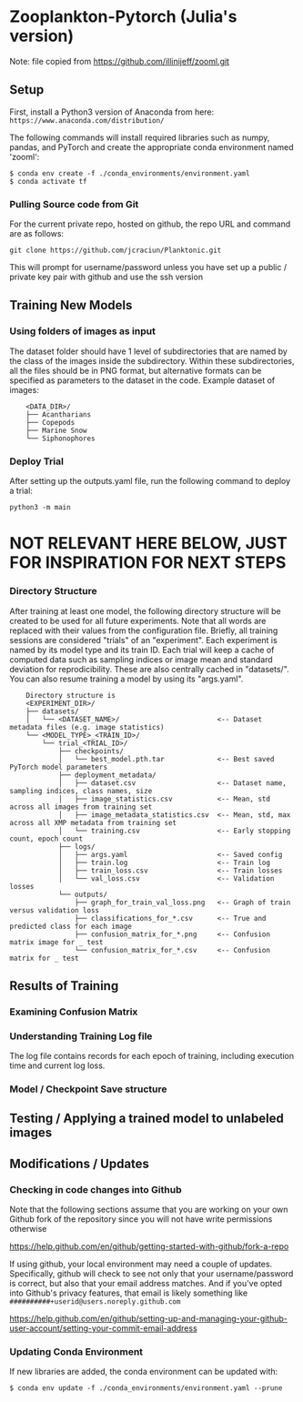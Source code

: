 # Zooplankton-Pytorch (Julia's version)
Note: file copied from https://github.com/illinijeff/zooml.git

## Setup

First, install a Python3 version of Anaconda from here:
`https://www.anaconda.com/distribution/`

The following commands will install required libraries such as numpy, pandas, and 
PyTorch and create the appropriate conda environment named 'zooml':

`$ conda env create -f ./conda_environments/environment.yaml`\
`$ conda activate tf`

### Pulling Source code from Git

For the current private repo, hosted on github, the repo URL and command are as follows:

`git clone https://github.com/jcraciun/Planktonic.git`

This will prompt for username/password unless you have set up a public / private key 
pair with github and use the ssh version

## Training New Models
### Using folders of images as input

The dataset folder should have 1 level of subdirectories that are named by the class of
the images inside the subdirectory. Within these subdirectories, all the files should be
in PNG format, but alternative formats can be specified as parameters to the dataset in
the code. Example dataset of images:

```
    <DATA_DIR>/
    ├── Acantharians
    ├── Copepods
    ├── Marine Snow
    └── Siphonophores
```

### Deploy Trial
After setting up the outputs.yaml file, run the following command to deploy a trial:

`python3 -m main`

# NOT RELEVANT HERE BELOW, JUST FOR INSPIRATION FOR NEXT STEPS


### Directory Structure
After training at least one model, the following directory structure will be created to
be used for all future experiments. Note that all <CAPITALIZED> words are replaced with
their values from the configuration file. Briefly, all training sessions are considered
"trials" of an "experiment". Each experiment is named by its model type and its train
ID. Each trial will keep a cache of computed data such as sampling indices or image
mean and standard deviation for reprodicibility. These are also centrally cached in
"datasets/". You can also resume training a model by using its "args.yaml".
```
    Directory structure is
    <EXPERIMENT_DIR>/
    ├── datasets/
    │   └── <DATASET_NAME>/                        <-- Dataset metadata files (e.g. image statistics)
    └── <MODEL_TYPE>_<TRAIN_ID>/
        └── trial_<TRIAL_ID>/
            ├── checkpoints/
            │   └── best_model.pth.tar             <-- Best saved PyTorch model parameters
            ├── deployment_metadata/
            │   ├── dataset.csv                    <-- Dataset name, sampling indices, class names, size
            │   ├── image_statistics.csv           <-- Mean, std across all images from training set
            │   ├── image_metadata_statistics.csv  <-- Mean, std, max across all XMP metadata from training set
            │   └── training.csv                   <-- Early stopping count, epoch count
            ├── logs/
            │   ├── args.yaml                      <-- Saved config
            │   ├── train.log                      <-- Train log
            │   ├── train_loss.csv                 <-- Train losses
            │   └── val_loss.csv                   <-- Validation losses
            └── outputs/
                ├── graph_for_train_val_loss.png   <-- Graph of train versus validation loss
                ├── classifications_for_*.csv      <-- True and predicted class for each image
                ├── confusion_matrix_for_*.png     <-- Confusion matrix image for _ test
                └── confusion_matrix_for_*.csv     <-- Confusion matrix for _ test
```

## Results of Training

### Examining Confusion Matrix

### Understanding Training Log file

The log file contains records for each epoch of training, including execution time and current log loss.

### Model / Checkpoint Save structure

## Testing / Applying a trained model to unlabeled images

## Modifications / Updates

### Checking in code changes into Github

Note that the following sections assume that you are working on your own Github fork 
of the repository since you will not have write permissions otherwise

https://help.github.com/en/github/getting-started-with-github/fork-a-repo

If using github, your local environment may need a couple of updates. Specifically, github will check to see
not only that your username/password is correct, but also that your email address matches. And if you've opted into
Github's privacy features, that email is likely something like 
`##########+userid@users.noreply.github.com`

https://help.github.com/en/github/setting-up-and-managing-your-github-user-account/setting-your-commit-email-address

### Updating Conda Environment

If new libraries are added, the conda environment can be updated with:

`$ conda env update -f ./conda_environments/environment.yaml --prune`
